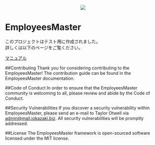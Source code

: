 <div align="center"><img src="https://dev.jokazaki.biz:8443/medium.jpg"></div>

# EmployeesMaster

このプロジェクトはテスト用に作成されました。<br/>
詳しくは以下のページをご覧ください。

[マニュアル](https://dev.jokazaki.biz:8443/employees-master-manual.php)



##Contributing
Thank you for considering contributing to the EmployeesMaster! The contribution guide can be found in the EmployeesMaster documentation.

##Code of Conduct
In order to ensure that the EmployeesMaster community is welcoming to all, please review and abide by the Code of Conduct.

##Security Vulnerabilities
If you discover a security vulnerability within EmployeesMaster, please send an e-mail to Taylor Otwell via admin@mail.jokazaki.biz. All security vulnerabilities will be promptly addressed.

##License
The EmployeesMaster framework is open-sourced software licensed under the MIT license.
